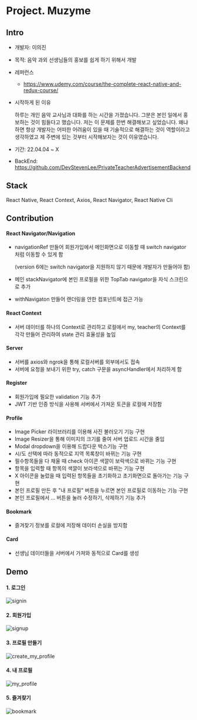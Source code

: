 # Project. Muzyme

## Intro

* 개발자: 이의진
* 목적: 음악 과외 선생님들의 홍보를 쉽게 하기 위해서 개발
* 레퍼런스
  - https://www.udemy.com/course/the-complete-react-native-and-redux-course/

* 시작하게 된 이유

   하루는 개인 음악 교사님과 대화를 하는 시간을 가졌습니다. 그분은 본인 일에서 홍보하는 것이 힘들다고 했습니다. 저는 이 문제를 한번 해결해보고 싶었습니다. 왜냐하면 항상 개발자는 어떠한 어려움이 있을 때 기술적으로 해결하는 것이 역할이라고 생각하였고 제 주변에 있는 것부터 시작해보자는 것이 이유였습니다. 

* 기간: 22.04.04 ~ X


* BackEnd: https://github.com/DevStevenLee/PrivateTeacherAdvertisementBackend

## Stack

React Native, React Context, Axios, React Navigator, React Native Cli



## Contribution

#### React Navigator/Navigation

* navigationRef  만들어 회원가입에서 메인화면으로 이동할 때 switch navigator처럼 이동할 수 있게 함 

  (version 6에는 switch navigator을 지원하지 않기 때문에 개발자가 만들어야 함)

* 메인 stackNavigator에 본인 프로필을 위한 TopTab navigator을 자식 스크린으로 추가
* withNavigaton 만들어 랜더링을 안한 컴포넌트에 접근 가능

#### React Context

* 서버 데이터를 하나의 Context로 관리하고 로컬에서 my, teacher의 Context를 각각 만들어 관리하여 state 관리 효율성을 높임

#### Server

- 서버를 axios와 ngrok을 통해 로컬서버를 외부에서도 접속
- 서버에 요청을 보내기 위한 try, catch 구문을 asyncHandler에서 처리하게 함

#### Register

* 회원가입에 필요한 validation 기능 추가
* JWT 기반 인증 방식을 사용해 서버에서 가져온 토큰을 로컬에 저장함

#### Profile

* Image Picker 라이브러리를 이용해 사진 불러오기 기능 구현
* Image  Resizer을 통해 이미지의 크기를 줄여 서버 업로드 시간을 줄임
* Modal dropdown을 이용해 드랍다운 박스기능 구현 
* 시/도 선택에 따라 동적으로 지역 목록창이 바뀌는 기능 구현
* 필수항목들을 다 채울 때 check 아이콘 색깔이 보락색으로 바뀌는 기능 구현
* 항목을 입력할 때 항목의 색깔이 보라색으로 바뀌는 기능 구현
* X 아이콘을 눌렀을 때 입력된 항목들을 초기화하고 초기화면으로 돌아가는 기능 구현
* 본인 프로필 만든 후 "내 프로필" 버튼을 누르면 본인 프로필로 이동하는 기능 구현
* 본인 프로필에서 ... 버튼을 눌러 수정하기, 삭제하기 기능 추가

#### Bookmark

* 즐겨찾기 정보를 로컬에 저장해 데이터 손실을 방지함

#### Card

* 선생님 데이터들을 서버에서 가져와 동적으로 Card를 생성 

  

## Demo

#### 1. 로그인

![signin](https://user-images.githubusercontent.com/50033459/165408665-012f8497-9356-4b57-9b73-18e0630273a0.gif)



#### 2. 회원가입

![signup](https://user-images.githubusercontent.com/50033459/165408916-1c5ab3e7-d76d-408f-9af4-8bc65deff610.gif)



#### 3. 프로필 만들기

![create_my_profile](https://user-images.githubusercontent.com/50033459/165409191-47634f0f-73a6-4e19-b59d-8ae0f100ecb7.gif)



#### 4. 내 프로필

![my_profile](https://user-images.githubusercontent.com/50033459/165409286-48b40478-0aaf-40e6-bc79-e702d0835a3b.gif)



#### 5. 즐겨찾기

![bookmark](https://user-images.githubusercontent.com/50033459/165409313-a98c9515-3ea2-4e3a-8221-c5dc44f8d428.gif)


